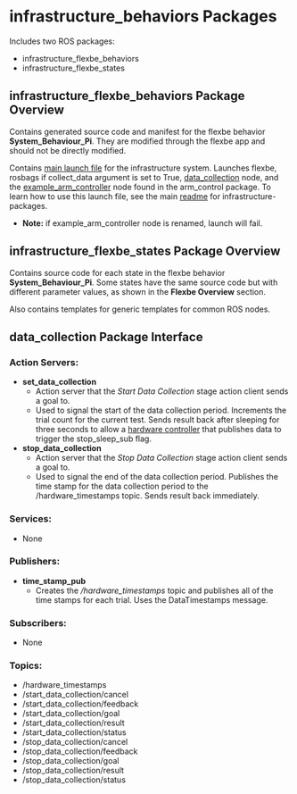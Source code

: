 # infrastructure_behaviors Packages
Includes two ROS packages:
- infrastructure_flexbe_behaviors
- infrastructure_flexbe_states

## infrastructure_flexbe_behaviors Package Overview
Contains generated source code and manifest for the flexbe behavior __System_Behaviour_Pi__. They are modified through the flexbe app and should not be directly modified.

Contains [main launch file](https://github.com/OSUrobotics/infrastructure-packages/blob/new_file_structure/infrastructure_behaviors/infrastructure_flexbe_behaviors/launch/start_test.launch) for the infrastructure system. Launches flexbe, rosbags if collect_data argument is set to True, [data_collection](https://github.com/OSUrobotics/infrastructure-packages/blob/new_file_structure/data_collection/src/data_collection.py) node, and the [example_arm_controller](https://github.com/OSUrobotics/infrastructure-arms/blob/main/arm_control/src/example_arm_controller.py) node found in the arm_control package. To learn how to use this launch file, see the main [readme](https://github.com/OSUrobotics/infrastructure-packages/blob/new_file_structure/README.md#launching) for infrastructure-packages.
- __Note:__ if example_arm_controller node is renamed, launch will fail.

## infrastructure_flexbe_states Package Overview
Contains source code for each state in the flexbe behavior __System_Behaviour_Pi__. Some states have the same source code but with different parameter values, as shown in the __Flexbe Overview__ section.

Also contains templates for generic templates for common ROS nodes. 

## data_collection Package Interface

### Action Servers:
- __set_data_collection__
  - Action server that the _Start Data Collection_ stage action client sends a goal to.
  - Used to signal the start of the data collection period. Increments the trial count for the current test. Sends result back after sleeping for three seconds to allow a [hardware controller](https://github.com/OSUrobotics/infrastructure-raspi/tree/main) that publishes data to trigger the stop_sleep_sub flag.
- __stop_data_collection__
  - Action server that the _Stop Data Collection_ stage action client sends a goal to.
  - Used to signal the end of the data collection period. Publishes the time stamp for the data collection period to the /hardware_timestamps topic. Sends result back immediately.
### Services:
- None
### Publishers:
- __time_stamp_pub__
  - Creates the _/hardware_timestamps_ topic and publishes all of the time stamps for each trial. Uses the DataTimestamps message.
### Subscribers:
- None
### Topics:
- /hardware_timestamps
- /start_data_collection/cancel
- /start_data_collection/feedback
- /start_data_collection/goal
- /start_data_collection/result
- /start_data_collection/status
- /stop_data_collection/cancel
- /stop_data_collection/feedback
- /stop_data_collection/goal
- /stop_data_collection/result
- /stop_data_collection/status

